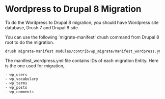 Wordpress to Drupal 8 Migration
===============================
To do the Wordpress to Drupal 8 migration, you should have Wordpress site database, Drush 7 and Drupal 8 site.

You can use the following 'migrate-manifest' drush command from Drupal 8 root to do the migration.

```bash
drush migrate-manifest modules/contrib/wp_migrate/manifest_wordpress.yml --legacy-db-url=mysql://{dbuser}:{dbpass}@localhost/{dbname}
```


The manifest_wordpress.yml file contains IDs of each migration Entity. Here is the one used for migration,

```
- wp_users
- wp_vocabulary
- wp_terms
- wp_posts
- wp_comments
```
